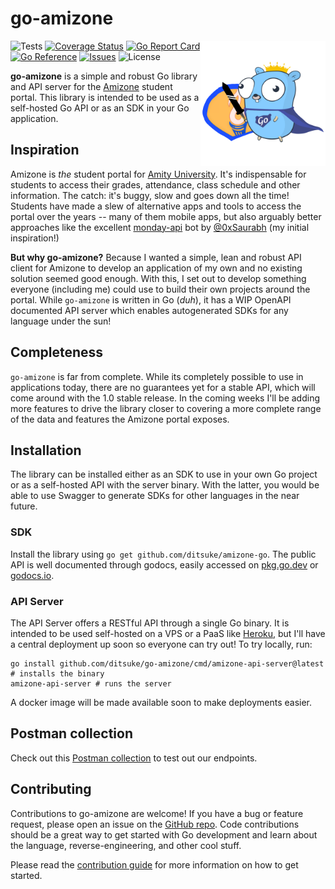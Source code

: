 # go-amizone

<img src="./assets/logo.png" width="200" height="200" align="right" alt="go-amizone logo" />

![Tests](https://img.shields.io/github/actions/workflow/status/ditsuke/go-amizone/ci.yml?label=tests&logo=github)
[![Coverage Status](https://img.shields.io/coveralls/github/ditsuke/go-amizone?logo=coveralls)][coveralls]
[![Go Report Card](https://goreportcard.com/badge/github.com/ditsuke/go-amizone?style=flat)][go-report-card]
[![Go Reference](https://pkg.go.dev/badge/github.com/ditsuke/go-amizone.svg)][go-reference]
[![Issues](https://img.shields.io/github/issues/ditsuke/go-amizone?logo=github)][issues]
![License](https://img.shields.io/github/license/ditsuke/go-amizone)

**go-amizone** is a simple and robust Go library and API server for the [Amizone](https://s.amizone.net) student portal.
This library is intended to be used as a self-hosted Go API or as an SDK in your Go application.

## Inspiration

Amizone is _the_ student portal for [Amity University](https://www.amity.edu/). It's indispensable for students to
access their grades, attendance, class schedule and other information. The catch: it's buggy, slow and goes down all the
time! Students have made a slew of alternative apps and tools to access the portal over the years -- many of them mobile
apps, but also arguably better approaches like the excellent [monday-api][monday-api] bot by [@0xSaurabh][0xSaurabh]
(my initial inspiration!)

**But why go-amizone?** Because I wanted a simple, lean and robust API client for Amizone to develop an application
of my own and no existing solution seemed good enough. With this, I set out to develop something everyone (including me)
could use to build their own projects around the portal. While `go-amizone` is written in Go (_duh_), it has a WIP
OpenAPI documented API server which enables autogenerated SDKs for any language under the sun!

## Completeness

`go-amizone` is far from complete. While its completely possible to use in applications today, there are no
guarantees yet for a stable API, which will come around with the 1.0 stable release. In the coming weeks I'll be adding
more features to drive the library closer to covering a more complete range of the data and features the Amizone
portal exposes.

## Installation

The library can be installed either as an SDK to use in your own Go project or as a self-hosted API with the server
binary. With the latter, you would be able to use Swagger to generate SDKs for other languages in the near future.

### SDK

Install the library using `go get github.com/ditsuke/amizone-go`. The public API is well documented through godocs,
easily accessed on [pkg.go.dev][go-reference] or [godocs.io][godocs.io].

### API Server

The API Server offers a RESTful API through a single Go binary. It is intended to be used self-hosted on a VPS or a PaaS
like [Heroku][heroku], but I'll have a central deployment up soon so everyone can try out! To try locally, run:

```shell
go install github.com/ditsuke/go-amizone/cmd/amizone-api-server@latest # installs the binary
amizone-api-server # runs the server
```

A docker image will be made available soon to make deployments easier.

## Postman collection

Check out this [Postman collection](https://www.postman.com/ditsuke/workspace/ditsuke) to test out our endpoints.

## Contributing

Contributions to go-amizone are welcome! If you have a bug or feature request, please open an issue on the
[GitHub repo][github]. Code contributions should be a great way to get started with Go development and learn
about the language, reverse-engineering, and other cool stuff.

Please read the [contribution guide](./CONTRIBUTING.md) for more information on how to get started.

[monday-api]: https://github.com/0xSaurabh/monday-api
[0xSaurabh]: https://github.com/0xSaurabh/
[github]: https://github.com/ditsuke/amizone-go
[issues]: https://github.com/ditsuke/amizone-go/issues
[go-reference]: https://pkg.go.dev/github.com/ditsuke/go-amizone
[coveralls]: https://coveralls.io/github/ditsuke/go-amizone?branch=main
[go-report-card]: https://goreportcard.com/report/github.com/ditsuke/go-amizone
[heroku]: https://www.heroku.com/
[godocs.io]: https://godocs.io/github.com/ditsuke/go-amizone
